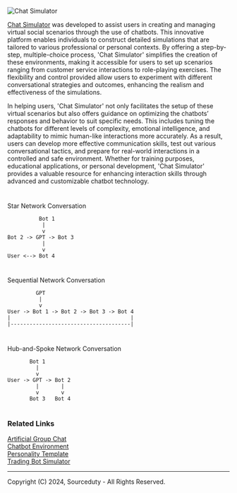 ![Chat Simulator](https://github.com/sourceduty/Chat_Simulator/assets/123030236/0e35b812-a4aa-4834-a534-2c6f70321676)

[Chat Simulator](https://chat.openai.com/g/g-pVviDoA7V-chat-simulator) was developed to assist users in creating and managing virtual social scenarios through the use of chatbots. This innovative platform enables individuals to construct detailed simulations that are tailored to various professional or personal contexts. By offering a step-by-step, multiple-choice process, 'Chat Simulator' simplifies the creation of these environments, making it accessible for users to set up scenarios ranging from customer service interactions to role-playing exercises. The flexibility and control provided allow users to experiment with different conversational strategies and outcomes, enhancing the realism and effectiveness of the simulations.

In helping users, 'Chat Simulator' not only facilitates the setup of these virtual scenarios but also offers guidance on optimizing the chatbots’ responses and behavior to suit specific needs. This includes tuning the chatbots for different levels of complexity, emotional intelligence, and adaptability to mimic human-like interactions more accurately. As a result, users can develop more effective communication skills, test out various conversational tactics, and prepare for real-world interactions in a controlled and safe environment. Whether for training purposes, educational applications, or personal development, 'Chat Simulator' provides a valuable resource for enhancing interaction skills through advanced and customizable chatbot technology.

#

Star Network Conversation
```
          Bot 1
           |
           v
Bot 2 -> GPT -> Bot 3
           |
           v
User <--> Bot 4
```

#

Sequential Network Conversation

```
         GPT
          |
          v
User -> Bot 1 -> Bot 2 -> Bot 3 -> Bot 4
|                                      |
|--------------------------------------|

```

#

Hub-and-Spoke Network Conversation

```
       Bot 1
         |
         v
User -> GPT -> Bot 2
         |       |
         v       v
       Bot 3   Bot 4
```

#
### Related Links

[Artificial Group Chat](https://github.com/sourceduty/Artificial_Group_Chat)
<br>
[Chatbot Environment](https://github.com/sourceduty/Chatbot_Environment)
<br>
[Personality Template](https://chat.openai.com/g/g-SjVEuD3eZ-personality-template)
<br>
[Trading Bot Simulator](https://chat.openai.com/g/g-OCgWKt0lF-trading-bot-simulator)

***
Copyright (C) 2024, Sourceduty - All Rights Reserved.
